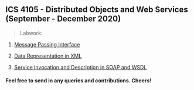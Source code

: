 ## ICS 4105 - Distributed Objects and Web Services (September - December 2020)

> Labwork:

1. [Message Passing Interface](https://github.com/AllanVikiru/DistributedObjectsWebServices/tree/mpi)

2. [Data Representation in XML](https://github.com/AllanVikiru/DistributedObjectsWebServices/tree/xml) 

3. [Service Invocation and Description in SOAP and WSDL](https://github.com/AllanVikiru/DistributedObjectsWebServices/tree/soap)

#### Feel free to send in any queries and contributions. Cheers!
